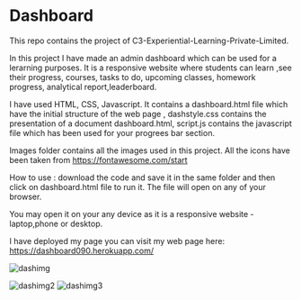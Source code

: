 # Dashboard

This repo contains the project of  C3-Experiential-Learning-Private-Limited.

In this project I have made an admin dashboard which can be used for a lerarning purposes. It is a responsive website where students can learn ,see their progress, courses, tasks to do, upcoming classes, homework progress, analytical report,leaderboard. 

I have used HTML, CSS, Javascript.
It contains a dashboard.html file which have the initial structure of the web page , dashstyle.css contains  the presentation of a document dashboard.html, script.js contains the javascript file which has been used for your progrees bar section.

Images folder contains all the images used in this project.
All the icons have been taken from https://fontawesome.com/start


How to use : download the code and save it in the same folder and then click on dashboard.html file to run it. The file will open on any of your browser. 

You may open it on your any device as it is a responsive website - laptop,phone or desktop.

I have deployed my page you can visit my web page here: https://dashboard090.herokuapp.com/


![dashimg](https://user-images.githubusercontent.com/53164740/119967258-c76be200-bfc9-11eb-9ef3-ccf51221012a.PNG)

![dashimg2](https://user-images.githubusercontent.com/53164740/119967624-2d586980-bfca-11eb-888e-ec5ca04f4fcd.PNG)
![dashimg3](https://user-images.githubusercontent.com/53164740/119967634-30ebf080-bfca-11eb-9bef-7e5ba5ceef8e.PNG)


